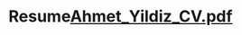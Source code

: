 # Resume[Ahmet_Yildiz_CV.pdf](https://github.com/abilals58/Resume/files/11197748/Ahmet_Yildiz_CV.pdf)
